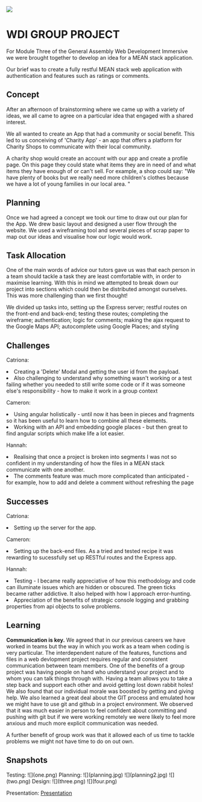 <img src="https://ga-dash.s3.amazonaws.com/production/assets/logo-9f88ae6c9c3871690e33280fcf557f33.png">

<h1>WDI GROUP PROJECT</h1>

<p>For Module Three of the General Assembly Web Development Immersive we were brought together to develop an idea for a MEAN stack application.</p>

<p>Our brief was to create a fully restful MEAN stack web application with authentication and features such as ratings or comments.</p>


<h2>Concept</h2>
<p>After an afternoon of brainstorming where we came up with a variety of ideas, we all came to agree on a particular idea that engaged with a shared interest.</p>

<p>We all wanted to create an App that had a community or social benefit. This led to us conceiving of 'Charity App' - an app that offers a platform for Charity Shops to communicate with their local community. </p>

<p>A charity shop would create an account with our app and create a profile page. On this page they could state what items they are in need of and what items they have enough of or can't sell. For example, a shop could say: "We have plenty of books but we really need more children's clothes because we have a lot of young families in our local area. "</p>

<h2>Planning</h2>
<p>Once we had agreed a concept we took our time to draw out our plan for the App. We drew basic layout and designed a user flow through the website. We used a wireframing tool and several pieces of scrap paper to map out our ideas and visualise how our logic would work.</p>

<h2>Task Allocation</h2>
<p>One of the main words of advice our tutors gave us was that each person in a team should tackle a task they are least comfortable with, in order to maximise learning. With this in mind we attempted to break down our project into sections which could then be distributed amongst ourselves. This was more challenging than we first thought!</p>

<p>We divided up tasks into, setting up the Express server; restful routes on the front-end and back-end; testing these routes; completing the wireframe; authentication; logic for comments; making the ajax request to the Google Maps API; autocomplete using Google Places; and styling</p>

<h2>Challenges</h2>
<p>Catriona:
<li>Creating a 'Delete' Modal and getting the user id from the payload. </li>
<li>Also challenging to understand why something wasn't working or a test failing whether you needed to still write some code or if it was someone else's responsibility - how to make it work in a group context</li></p>
<p>Cameron:
<li>Using angular holistically - until now it has been in pieces and fragments so it has been useful to learn how to combine all these elements.
<li>Working with an API and embedding google places - but then great to find angular scripts which make life a lot easier.</li>
</p>
<p>Hannah:
<li>Realising that once a project is broken into segments I was not so confident in my understanding of how the files in a MEAN stack communicate with one another. </li>
<li>The comments feature was much more complicated than anticipated - for example, how to add and delete a comment without refreshing the page</li>

</p>

<h2>Successes</h2>
<p>
Catriona:
<li>Setting up the server for the app. </li>
</p>
<p>
Cameron:
<li>Setting up the back-end files. As a tried and tested recipe it was rewarding to sucessfully set up RESTful routes and the Express app. </li>
</p>

<p>
Hannah:
<li>Testing - I became really appreciative of how this methodology and code can illuminate issues which are hidden or obscured. The green ticks became rather addictive. It also helped with how I approach error-hunting. </li>
<li>Appreciation of the benefits of strategic console logging and grabbing properties from api objects to solve problems.</li>
</p>



<h2>Learning</h2>
<p>
<strong>Communication is key.</strong>
We agreed that in our previous careers we have worked in teams but the way in which you work as a team when coding is very particular.
The interdependent nature of the features, functions and files in a web devlopment project requires regular and consistent communication between team members.
One of the benefits of a group project was having people on hand who understand your project and to whom you can talk things through with. Having a team allows you to take a step back and support each other and avoid getting lost down  rabbit holes!
We also found that our individual morale was boosted by getting and giving help.
We also learned a great deal about the GIT process and emulated how we might have to use git and github in a project environment. We observed that it was much easier in person to feel confident about committing and pushing with git but if we were working remotely we were likely to feel more anxious and much more explicit communication was needed.

A further benefit of group work was that it allowed each of us time to tackle problems we might not have time to do on out own.
</p>

<h2>Snapshots</h2>
Testing:
![](one.png)
Planning:
![](planning.jpg)
![](planning2.jpg)
![](two.png)
Design:
![](three.png)
![](four.png)

Presentation:
<a href="Charity App Presentation.pptx">Presentation</a>
